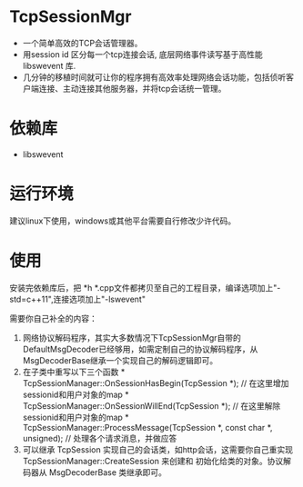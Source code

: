 # TcpSessionMgr
 * 一个简单高效的TCP会话管理器。
 * 用session id 区分每一个tcp连接会话, 底层网络事件读写基于高性能 libswevent 库.
 * 几分钟的移植时间就可让你的程序拥有高效率处理网络会话功能，包括侦听客户端连接、主动连接其他服务器，并将tcp会话统一管理。

# 依赖库
 * libswevent

# 运行环境
  建议linux下使用，windows或其他平台需要自行修改少许代码。

# 使用
  安装完依赖库后，把 *h *.cpp文件都拷贝至自己的工程目录，编译选项加上"-std=c++11",连接选项加上"-lswevent"

  需要你自己补全的内容：
  
  1. 网络协议解码程序，其实大多数情况下TcpSessionMgr自带的DefaultMsgDecoder已经够用，如需定制自己的协议解码程序，从MsgDecoderBase继承一个实现自己的解码逻辑即可。
  2. 在子类中重写以下三个函数
    * TcpSessionManager::OnSessionHasBegin(TcpSession *); // 在这里增加sessionid和用户对象的map
    * TcpSessionManager::OnSessionWillEnd(TcpSession *);  // 在这里解除sessionid和用户对象的map
    * TcpSessionManager::ProcessMessage(TcpSession *, const char *, unsigned);  // 处理各个请求消息，并做应答
  3. 可以继承 TcpSession 实现自己的会话类，如http会话，这需要你自己重实现 TcpSessionManager::CreateSession 来创建和
  初始化给类的对象。协议解码器从 MsgDecoderBase 类继承即可。
  
